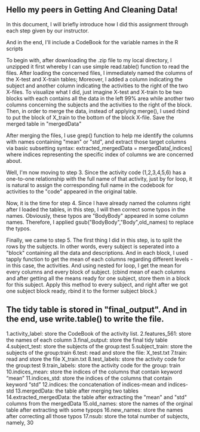 Hello my peers in Getting And Cleaning Data!
--------------------
In this document, I will briefly introduce how I did this assignment through each step given by our instructor.

And in the end, I'll include a CodeBook for the variable names in the R scripts



To begin with, after downloading the .zip file to my local directory, I unzipped it first whereby I can use simple read.table()
function to read the files. After loading the concerned files, I immediately named the columns of the X-test and X-train tables;
Moreover, I added a column indicating the subject and another column indicating the activities to the right of the two X-files.
To visualize what I did, just imagine X-test and X-train to be two blocks with each contains all the data in the left 99% area while
another two columns concerning the subjects and the activities to the right of the block.
Then, in order to merge the data, instead of applying merge(), I used rbind to put the block of X_train to the bottom of the block
X-file. Save the merged table in "mergedData"

After merging the files, I use grep() function to help me identify the columns with names containing "mean" or "std", and extract
those target columns via basic subsetting syntax: extracted_mergedData = mergedData[,indices] where indices representing the specific
index of columns we are concerned about.

Well, I'm now moving to step 3. Since the activity code (1,2,3,4,5,6) has a one-to-one relationship with the full name of that 
activity, just by for loop, it is natural to assign the corresponding full name in the codebook for activities to the "code" appeared
in the original table.

Now, it is the time for step 4. Since I have already named the columns right after I loaded the tables, in this step, I will then
correct some typos in the names. Obviously, these typos are "BodyBody" appeared in some column names.
Therefore, I applied gsub("BodyBody","Body",old_names) to replace the typos.

Finally, we came to step 5.
The first thing I did in this step, is to split the rows by the subjects. In other words, every subject is seperated into a "block"
containing all the data and descriptions. And in each block, I used tapply function to get the mean of each columns regarding different
levels - in this case, the activities. And using nested for loop, I get the mean for every columns and every block of subject.
(cbind mean of each columns and after getting all the means ready for one subject, store them in a block for this subject. 
Apply this method to every subject, and right after we got one subject block ready, rbind it to the former subject block.)

The tidy table is stored in "final_output".
And in the end, use write.table() to write the file.
----------------------------------------------
1.activity_label: store the CodeBook of the activity list.
2.features_561: store the names of each column
3.final_output: store the final tidy table
4.subject_test: store the subjects of the group:test
5.subject_train: store the subjects of the group:train
6.test: read and store the file: X_test.txt
7.train: read and store the file X_train.txt
8.test_labels: store the activity code for the group:test
9.train_labels: store the activity code for the group: train
10.indices_mean: store the indices of the columns that contain keyword “mean”
11.indices_std: store the indices of the columns that contain keyword “std”
12.indices: the concatenation of indices-mean and indices-std
13.mergedData: the table after merging two tables
14.extracted_mergedData: the table after extracting the "mean" and "std" columns from the mergedData
15.old_names: store the names of the orginal table after extracting with some typops
16.new_names: store the names after correcting all those typos
17.nsub: store the total number of subjects, namely, 30
